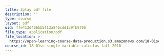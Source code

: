 ```yaml
---
title: 3play pdf file
description: ''
type: course
layout: pdf
uid: ffe413d466bb5f13a846cdd139fb9706
file_type: application/pdf
file_location: >-
  https://open-learning-course-data-production.s3.amazonaws.com/18-01sc-single-variable-calculus-fall-2010/ffe413d466bb5f13a846cdd139fb9706_UsGBIfjUK7U.pdf
course_id: 18-01sc-single-variable-calculus-fall-2010
---
```

